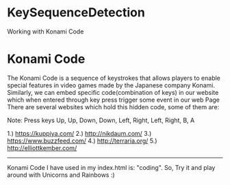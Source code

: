 # KeySequenceDetection
Working with Konami Code

# Konami Code
The Konami Code is a sequence of keystrokes that allows players to enable special features in video games made by the Japanese company Konami.
Similarly, we can embed specific code(combination of keys) in our website which when entered through key press trigger some event in our web Page
There are several websites which hold this hidden code, some of them are:

Note: Press keys Up, Up, Down, Down, Left, Right, Left, Right, B, A

1.) https://kuppiya.com/
2.) http://nikdaum.com/
3.) https://www.buzzfeed.com/
4.) http://terraria.org/
5.) http://elliottkember.com/



-----------------------------------------------------------------------------------------------------------------------------------

Konami Code I have used in my index.html is: "coding". So, Try it and play around with Unicorns and Rainbows :)
